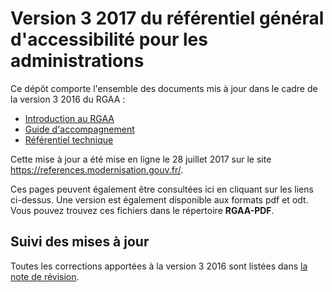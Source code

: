 # Version 3 2017 du référentiel général d'accessibilité pour les administrations

Ce dépôt comporte l'ensemble des documents mis à jour dans le cadre de la version 3 2016 du RGAA :

* [Introduction au RGAA](https://disic.github.io/rgaa_referentiel_3-2016/introduction-RGAA.html)
* [Guide d'accompagnement](https://disic.github.io/rgaa_referentiel_3-2016/guide-accompagnement-RGAA.html)
* [Référentiel technique](https://disic.github.io/rgaa_referentiel_3-2016/criteres.html)

Cette mise à jour a été mise en ligne le 28 juillet 2017 sur le site https://references.modernisation.gouv.fr/.

Ces pages peuvent également être consultées ici en cliquant sur les liens ci-dessus.
Une version est également disponible aux formats pdf et odt. Vous pouvez trouvez ces fichiers dans le répertoire **RGAA-PDF**.

## Suivi des mises à jour

Toutes les corrections apportées à la version 3 2016 sont listées dans [la note de révision](changelog.html).
